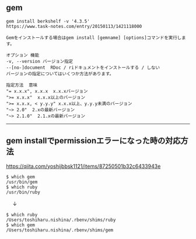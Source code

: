 ## gem
```
gem install berkshelf -v '4.3.5'
https://www.task-notes.com/entry/20150113/1421118000

Gemをインストールする場合はgem install [gemname] [options]コマンドを実行します。

オプション 機能
-v, --version バージョン指定
--[no-]document  RDoc / riドキュメントをインストールする / しない
バージョンの指定についてはいくつか方法があります。

指定方法  意味
"= x.x.x", x.x.x  x.x.xバージョン
">= x.x.x"  x.x.x以上のバージョン
">= x.x.x, < y.y.y" x.x.x以上、y.y.y未満のバージョン
"~> 2.0"  2.xの最新バージョン
"~> 2.1.0"  2.1.xの最新バージョン
```


_________________________________________________________________


## gem installでpermissionエラーになった時の対応方法
https://qiita.com/yoshijbbsk1121/items/87250501b32c6433943e

```
$ which gem
/usr/bin/gem
$ which ruby
/usr/bin/ruby
```
　 ↓
```
$ which ruby
/Users/toshiharu.nishina/.rbenv/shims/ruby
$ which gem
/Users/toshiharu.nishina/.rbenv/shims/gem
```
